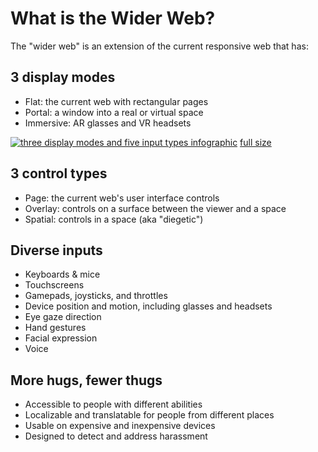 # What is the Wider Web?

The "wider web" is an extension of the current responsive web that has:

## 3 display modes

- Flat: the current web with rectangular pages
- Portal: a window into a real or virtual space
- Immersive: AR glasses and VR headsets

<a href="https://potassiumes.org/images/Wider-Web.png"><img src="https://potassiumes.org/images/Wider-Web-Thumbnail.png" alt="three display modes and five input types infographic" /></a>
[full size](https://potassiumes.org/images/Wider-Web.png)

## 3 control types

- Page: the current web's user interface controls
- Overlay: controls on a surface between the viewer and a space
- Spatial: controls in a space (aka "diegetic")

## Diverse inputs

- Keyboards & mice
- Touchscreens
- Gamepads, joysticks, and throttles
- Device position and motion, including glasses and headsets
- Eye gaze direction
- Hand gestures
- Facial expression
- Voice

## More hugs, fewer thugs

- Accessible to people with different abilities
- Localizable and translatable for people from different places
- Usable on expensive and inexpensive devices
- Designed to detect and address harassment
